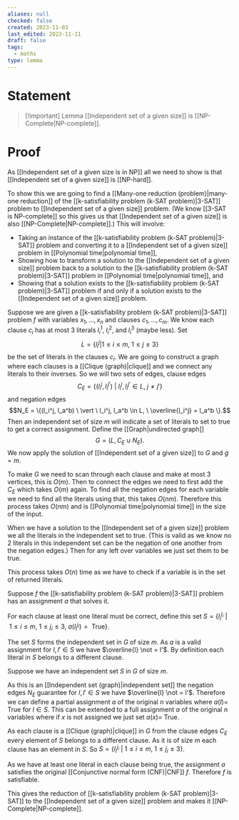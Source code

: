 ```yaml
---
aliases: null
checked: false
created: 2023-11-03
last_edited: 2023-11-11
draft: false
tags:
  - maths
type: lemma
---
```

# Statement

> [!important] Lemma
> [[Independent set of a given size]] is [[NP-Complete|NP-complete]].

# Proof

As [[Independent set of a given size is in NP]] all we need to show is that [[Independent set of a given size]] is [[NP-hard]].

To show this we are going to find a [[Many-one reduction (problem)|many-one reduction]] of the [[k-satisfiability problem (k-SAT problem)|3-SAT]] problem to [[Independent set of a given size]] problem. (We know [[3-SAT is NP-complete]] so this gives us that [[Independent set of a given size]] is also [[NP-Complete|NP-complete]].) This will involve:

- Taking an instance of the [[k-satisfiability problem (k-SAT problem)|3-SAT]] problem and converting it to a [[Independent set of a given size]] problem in [[Polynomial time|polynomial time]],
- Showing how to transform a solution to the [[Independent set of a given size]] problem back to a solution to the [[k-satisfiability problem (k-SAT problem)|3-SAT]] problem in [[Polynomial time|polynomial time]], and
- Showing that a solution exists to the [[k-satisfiability problem (k-SAT problem)|3-SAT]] problem if and only if a solution exists to the [[Independent set of a given size]] problem.

Suppose we are given a [[k-satisfiability problem (k-SAT problem)|3-SAT]] problem $f$ with variables $x_1, \ldots, x_n$ and clauses $c_1, \ldots, c_m$.
We know each clause $c_i$ has at most 3 literals $l_i^1$, $l_i^2$, and $l_i^3$ (maybe less). Set
$$L = \{l_i^j \vert 1 \leq i \leq m, \ 1 \leq j \leq 3\}$$ be the set of literals in the clauses $c_i$. We are going to construct a graph where each clauses is a [[Clique (graph)|clique]] and we connect any literals to their inverses. So we will two sets of edges, clause edges
$$C_E = \{(l_i^j, l_i^{j'}) \ \vert \ l_i^j, l_i^{j'} \in L, \ j \not = j'\}$$
and negation edges
$$N_E = \{(l_i^j, l_a^b) \ \vert \ l_i^j, l_a^b \in L, \ \overline{l_i^j} = l_a^b \}.$$
Then an independent set of size $m$ will indicate a set of literals to set to true to get a correct assignment. Define the [[Graph|undirected graph]]
$$G = (L, C_E \cup N_E).$$
We now apply the solution of [[Independent set of a given size]] to $G$ and $g = m$.

To make $G$ we need to scan through each clause and make at most 3 vertices, this is $O(m)$. Then to connect the edges we need to first add the $C_E$ which takes $O(m)$ again. To find all the negation edges for each variable we need to find all the literals using that, this takes $O(nm)$. Therefore this process takes $O(nm)$ and is [[Polynomial time|polynomial time]] in the size of the input.

When we have a solution to the [[Independent set of a given size]] problem we all the literals in the independent set to true. (This is valid as we know no 2 literals in this independent set can be the negation of one another from the negation edges.) Then for any left over variables we just set them to be true.

This process takes $O(n)$ time as we have to check if a variable is in the set of returned literals.

Suppose $f$ the [[k-satisfiability problem (k-SAT problem)|3-SAT]] problem has an assignment $a$ that solves it.

For each clause at least one literal must be correct, define this set $S = \{l_i^{j_i}\ \vert \ 1 \leq i \leq m, \ 1 \leq j_i \leq 3, \ a(l_i^{j_i}) = \mbox{ True} \}$.

The set $S$ forms the independent set in $G$ of size $m$. As $a$ is a valid assignment for $l, l' \in S$ we have $\overline{l} \not = l'$. By definition each literal in $S$ belongs to a different clause.

Suppose we have an independent set $S$ in $G$ of size $m$.

As this is an [[Independent set (graph)|independent set]] the negation edges $N_E$ guarantee for $l, l' \in S$  we have $\overline{l} \not = l'$. Therefore we can define a partial assignment $a$ of the original $n$ variables where $a(l) =$ True for $l \in S$. This can be extended to a full assignment $a$ of the original $n$ variables where if $x$ is not assigned we just set $a(x) =$ True.

As each clause is a [[Clique (graph)|clique]] in $G$ from the clause edges $C_E$ every element of $S$ belongs to a different clause. As it is of size $m$ each clause has an element in $S$. So $S = \{l_i^{j_i}\ \vert \ 1 \leq i \leq m, \ 1 \leq j_i \leq 3 \}$.

As we have at least one literal in each clause being true, the assignment $a$ satisfies the original [[Conjunctive normal form (CNF)|CNF]] $f$. Therefore $f$ is satisfiable.

This gives the reduction of [[k-satisfiability problem (k-SAT problem)|3-SAT]] to the [[Independent set of a given size]] problem and makes it [[NP-Complete|NP-complete]].


